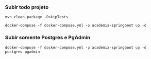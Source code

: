 ### Subir todo projeto

```shell
mvn clean package -DskipTests
```
```shell
docker-compose -f docker-compose.yml -p academia-springboot up -d
```


### Subir somente Postgres e PgAdmin
```shell
docker-compose -f docker-compose.yml -p academia-springboot up -d postgres pgadmin
```
